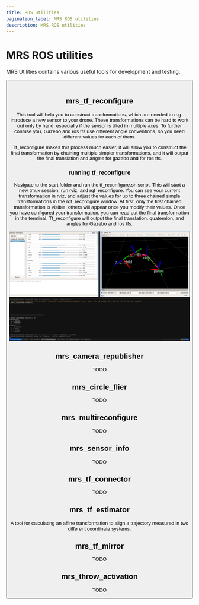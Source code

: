 ```yaml
---
title: ROS utilities
pagination_label: MRS ROS utilities
description: MRS ROS utilities
---
```


# MRS ROS utilities

MRS Utilities contains various useful tools for development and testing.

<Button label="🔗 mrs_utils repository" link="https://github.com/ctu-mrs/mrs_utils" block /><br />

## mrs_tf_reconfigure

This tool will help you to construct transformations, which are needed to e.g. introduce a new sensor to your drone. These transformations can be hard to work out only by hand, especially if the sensor is tilted in multiple axes.
To further confuse you, Gazebo and ros tfs use different angle conventions, so you need different values for each of them.

Tf_reconfigure makes this process much easier, it will allow you to construct the final transformation by chaining multiple simpler transformations, and it will output the final translation and angles for gazebo and for ros tfs.

### running tf_reconfigure

Navigate to the start folder and run the tf_reconfigure.sh script. This will start a new tmux session, run rviz, and rqt_reconfigure. You can see your current transformation in rviz, and adjust the values for up to three chained simple transformations in the rqt_reconfigure window. At first, only the first chained transformation is visible, others will appear once you modify their values. Once you have configured your transformation, you can read out the final transformation in the terminal. Tf_reconfigure will output the final translation, quaternion, and angles for Gazebo and ros tfs.

[![](fig/tf_reconfigure.png "tf reconfigure")](fig/tf_reconfigure.png)

## mrs_camera_republisher

TODO

## mrs_circle_flier

TODO

## mrs_multireconfigure

TODO

## mrs_sensor_info

TODO

## mrs_tf_connector

TODO

## mrs_tf_estimator

A tool for calculating an affine transformation to align a trajectory measured in two different coordinate systems.

## mrs_tf_mirror

TODO

## mrs_throw_activation

TODO

